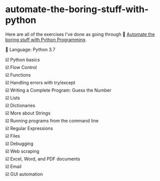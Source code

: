 # automate-the-boring-stuff-with-python

Here are all of the exercises I've done as going through :link: [Automate the boring stuff with Python Programming](https://www.udemy.com/course/automate/).  
 
:wrench: Language: Python 3.7

:ballot_box_with_check: Python basics  
:ballot_box_with_check: Flow Control  
:ballot_box_with_check: Functions  
:ballot_box_with_check: Handling errors with try/except  
:ballot_box_with_check: Writing a Complete Program: Guess the Number  
:ballot_box_with_check: Lists  
:ballot_box_with_check: Dictionaries  
:ballot_box_with_check: More about Strings  
:ballot_box_with_check: Running programs from the command line  
:ballot_box_with_check: Regular Expressions  
:ballot_box_with_check: Files  
:ballot_box_with_check: Debugging  
:ballot_box_with_check: Web scraping  
:ballot_box_with_check: Excel, Word, and PDF documents  
:ballot_box_with_check: Email  
:ballot_box_with_check: GUI automation  



